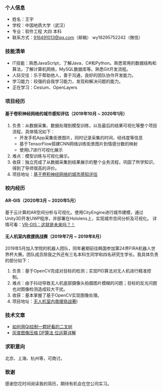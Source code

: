 ### 个人信息 
* 姓名：王宇
* 学校：中国地质大学（武汉）
* 专业：软件工程 大四 本科
* 联系方式：916491013@qq.com（邮箱） wy18295752242（微信）


###  技能清单
* IT技能：熟悉JavaScript，了解Java、C#和Python。熟悉常用的数据结构和算法，了解计算机网络，MySQL数据库等。熟悉Git开发流程。
* 人际交往：乐于帮助他人，善于沟通，良好的团队协作开发能力。
* 学习能力：较强的自我学习能力，发现和解决问题的能力。
* 正在学习：Cesium、OpenLayers


### 项目经历
#### 基于卷积神经网络的城市感知评估（2019年10月 ~ 2020年1月）
1. 负责：从数据采集、数据处理到模型训练，以及最后的结果可视化等整个项目流程，具体情况如下：
	- 开发手机App采集街景图片，同时记录采集的时间，经纬度等信息
	- 基于TensorFlow搭建CNN网络训练街景图片到情感分数的映射
	- 使用L7进行可视化展示
2. 难点：模型训练与可视化展示。
3. 收获：独立完成了从数据采集到结果展示的整个业务流程，巩固了所学知识，得到了导师很高的评价。
4. 项目地址：[基于卷积神经网络的城市感知评估](https://github.com/ylsislove/Urban-Perception-Assessment-Based-on-CNN)


### 校内经历
#### AR-GIS（2020年3月 ~ 2020年5月）
基于云计算的AR空间分析与可视化。使用CityEngine进行城市建模，通过Unity3D开发UWP程序，并部署在Hololens上，实现城市空间分析及可视化。
详情可看：[VR-GIS：这就是未来吗？！](https://mp.weixin.qq.com/s/N3-qOEPiib2zrcBF8IShUA)

#### 无人机室内救援挑战赛（2019年7月 ~ 2019年8月）
2019年5月加入学院的机器人团队，同年暑期前往韩国参加第24界FIRA机器人世界杯大赛。团队成员除我之外还有三名本科生同学和四名研究生学长。我具体负责的部分如下：
1. 负责：基于OpenCV完成对目标的检测；实现PID算法对无人机进行精准控制。
2. 难点：由于抖动导致无人机底部摄像头拍摄图片模糊的问题；目标的反光问题也对图像检测造成较大干扰。
3. 收获：基本掌握了基于OpenCV实现图像处理。
4. 项目地址：[无人机室内救援挑战赛](https://github.com/ylsislove/challengeMatch))


### 技术文章
- [如何用Qt绘制一颗好看的二叉树](https://blog.csdn.net/Apple_Coco/article/details/83501851)
- [灰度图像压缩 DP算法 位运算详解](https://blog.csdn.net/Apple_Coco/article/details/89078798)


### 求职意向
北京、上海、杭州等，可商讨。


###  致谢
感谢您花时间阅读我的简历，期待有机会在您公司实习。
